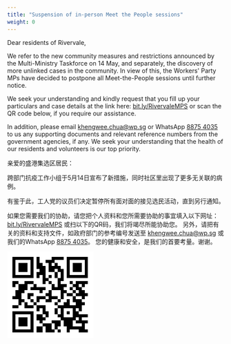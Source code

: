 ```yaml
---
title: "Suspension of in-person Meet the People sessions"
weight: 0
---
```

Dear residents of Rivervale,

We refer to the new community measures and restrictions announced by the Multi-Ministry Taskforce on 14 May, and separately, the discovery of more unlinked cases in the community. In view of this, the Workers' Party MPs have decided to postpone all Meet-the-People sessions until further notice.

We seek your understanding and kindly request that you fill up your particulars and case details at the link here: [bit.ly/RivervaleMPS](https://bit.ly/RivervaleMPS) or scan the QR code below, if you require our assistance.

In addition, please email [khengwee.chua@wp.sg](mailto:khengwee.chua@wp.sg) or WhatsApp [8875 4035](https://wa.me/6588754035) to us any supporting documents and relevant reference numbers from the government agencies, if any. We seek your understanding that the health of our residents and volunteers is our top priority.

亲爱的盛港集选区居民：

跨部门抗疫工作小组于5月14日宣布了新措施，同时社区里出现了更多无关联的病例。

有鉴于此，工人党的议员们决定暂停所有面对面的接见选民活动，直到另行通知。

如果您需要我们的协助，请您把个人资料和您所需要协助的事宜填入以下网址：[bit.ly/RivervaleMPS](https://bit.ly/RivervaleMPS) 或扫以下的QR码，我们将竭尽所能协助您。  另外，请把有关的资料和支持文件，如政府部门的参考编号发送至 [khengwee.chua@wp.sg](mailto:khengwee.chua@wp.sg) 或我们的WhatsApp [8875 4035](https://wa.me/6588754035)。  您的健康和安全，是我们的首要考量。谢谢。

![MPS QR code](mps_qr_code.png)